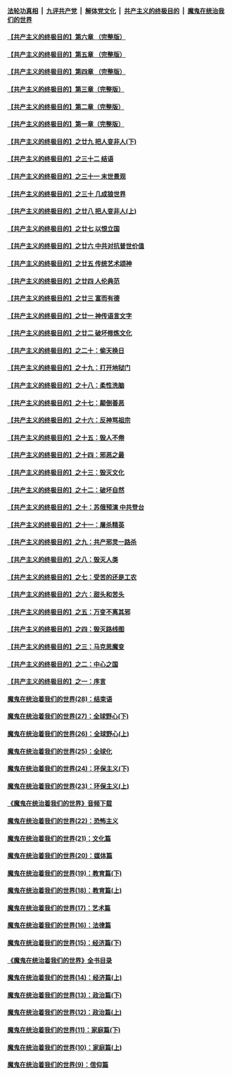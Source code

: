 ####  [法轮功真相](../../../../basic/blob/master/README.md?t=11210613) &nbsp;|&nbsp; [九评共产党](../../../../9ping.md/blob/master/README.md?t=11210613) &nbsp;|&nbsp; [解体党文化](../../../../jtdwh.md/blob/master/README.md?t=11210613)  &nbsp;|&nbsp; [共产主义的终极目的](../../../../gczydzjmd.md/blob/master/README.md?t=11210613) &nbsp;|&nbsp; [魔鬼在统治我们的世界](../../../../mgztzwmdsj.md/blob/master/README.md?t=11210613) 

#### [【共产主义的终极目的】第六章 （完整版）](../pages/nsc422/n11428913.md?t=11210613) 

#### [【共产主义的终极目的】第五章 （完整版）](../pages/nsc422/n11428912.md?t=11210613) 

#### [【共产主义的终极目的】第四章 （完整版）](../pages/nsc422/n11428907.md?t=11210613) 

#### [【共产主义的终极目的】第三章（完整版）](../pages/nsc422/n11428848.md?t=11210613) 

#### [【共产主义的终极目的】第二章（完整版）](../pages/nsc422/n11428831.md?t=11210613) 

#### [【共产主义的终极目的】第一章（完整版）](../pages/nsc422/n11417651.md?t=11210613) 

#### [【共产主义的终极目的】之廿九 把人变非人(下)](../pages/nsc422/n11344140.md?t=11210613) 

#### [【共产主义的终极目的】之三十二 结语](../pages/nsc422/n11360535.md?t=11210613) 

#### [【共产主义的终极目的】之三十一 末世景观](../pages/nsc422/n11351129.md?t=11210613) 

#### [【共产主义的终极目的】之三十 几成狼世界](../pages/nsc422/n11348280.md?t=11210613) 

#### [【共产主义的终极目的】之廿八 把人变非人(上)](../pages/nsc422/n11340492.md?t=11210613) 

#### [【共产主义的终极目的】之廿七 以恨立国](../pages/nsc422/n11336944.md?t=11210613) 

#### [【共产主义的终极目的】之廿六 中共对抗普世价值](../pages/nsc422/n11324785.md?t=11210613) 

#### [【共产主义的终极目的】之廿五 传统艺术颂神](../pages/nsc422/n11296396.md?t=11210613) 

#### [【共产主义的终极目的】之廿四 人伦典范](../pages/nsc422/n11296397.md?t=11210613) 

#### [【共产主义的终极目的】之廿三 富而有德](../pages/nsc422/n11283598.md?t=11210613) 

#### [【共产主义的终极目的】之廿一 神传语言文字](../pages/nsc422/n11263265.md?t=11210613) 

#### [【共产主义的终极目的】之廿二 破坏修炼文化](../pages/nsc422/n11245728.md?t=11210613) 

#### [【共产主义的终极目的】之二十：偷天换日](../pages/nsc422/n11238846.md?t=11210613) 

#### [【共产主义的终极目的】之十九：打开地狱门](../pages/nsc422/n11206376.md?t=11210613) 

#### [【共产主义的终极目的】之十八：柔性洗脑](../pages/nsc422/n11199994.md?t=11210613) 

#### [【共产主义的终极目的】之十七：颠倒善恶](../pages/nsc422/n11179782.md?t=11210613) 

#### [【共产主义的终极目的】之十六：反神骂祖宗](../pages/nsc422/n11166798.md?t=11210613) 

#### [【共产主义的终极目的】之十五：毁人不倦](../pages/nsc422/n11166792.md?t=11210613) 

#### [【共产主义的终极目的】之十四：邪恶之最](../pages/nsc422/n11150249.md?t=11210613) 

#### [【共产主义的终极目的】之十三：毁灭文化](../pages/nsc422/n11135227.md?t=11210613) 

#### [【共产主义的终极目的】之十二：破坏自然](../pages/nsc422/n11135214.md?t=11210613) 

#### [【共产主义的终极目的】之十：苏俄预演 中共登台](../pages/nsc422/n11118424.md?t=11210613) 

#### [【共产主义的终极目的】之十一：屠杀精英](../pages/nsc422/n11118442.md?t=11210613) 

#### [【共产主义的终极目的】之九：共产邪灵一路杀](../pages/nsc422/n11114139.md?t=11210613) 

#### [【共产主义的终极目的】之八：毁灭人类](../pages/nsc422/n11108503.md?t=11210613) 

#### [【共产主义的终极目的】之七：受苦的还是工农](../pages/nsc422/n11101809.md?t=11210613) 

#### [【共产主义的终极目的】之六：甜头和苦头](../pages/nsc422/n11096971.md?t=11210613) 

#### [【共产主义的终极目的】之五：万变不离其邪](../pages/nsc422/n11091285.md?t=11210613) 

#### [【共产主义的终极目的】之四：毁灭路线图](../pages/nsc422/n11086284.md?t=11210613) 

#### [【共产主义的终极目的】之三：马克思魔变](../pages/nsc422/n11061941.md?t=11210613) 

#### [【共产主义的终极目的】之二：中心之国](../pages/nsc422/n11047728.md?t=11210613) 

#### [【共产主义的终极目的】之一：序言](../pages/nsc422/n11086077.md?t=11210613) 

#### [魔鬼在统治着我们的世界(28)：结束语](../pages/nsc422/n10936246.md?t=11210613) 

#### [魔鬼在统治着我们的世界(27)：全球野心(下)](../pages/nsc422/n10928319.md?t=11210613) 

#### [魔鬼在统治着我们的世界(26)：全球野心(上)](../pages/nsc422/n10900318.md?t=11210613) 

#### [魔鬼在统治着我们的世界(25)：全球化](../pages/nsc422/n10788205.md?t=11210613) 

#### [魔鬼在统治着我们的世界(24)：环保主义(下)](../pages/nsc422/n10695307.md?t=11210613) 

#### [魔鬼在统治着我们的世界(23)：环保主义(上)](../pages/nsc422/n10688613.md?t=11210613) 

#### [《魔鬼在统治着我们的世界》音频下载](../pages/nsc422/n10635553.md?t=11210613) 

#### [魔鬼在统治着我们的世界(22)：恐怖主义](../pages/nsc422/n10614727.md?t=11210613) 

#### [魔鬼在统治着我们的世界(21)：文化篇](../pages/nsc422/n10597706.md?t=11210613) 

#### [魔鬼在统治着我们的世界(20)：媒体篇](../pages/nsc422/n10586579.md?t=11210613) 

#### [魔鬼在统治着我们的世界(19)：教育篇(下)](../pages/nsc422/n10564808.md?t=11210613) 

#### [魔鬼在统治着我们的世界(18)：教育篇(上)](../pages/nsc422/n10526970.md?t=11210613) 

#### [魔鬼在统治着我们的世界(17)：艺术篇](../pages/nsc422/n10499093.md?t=11210613) 

#### [魔鬼在统治着我们的世界(16)：法律篇](../pages/nsc422/n10485969.md?t=11210613) 

#### [魔鬼在统治着我们的世界(15)：经济篇(下)](../pages/nsc422/n10469975.md?t=11210613) 

#### [《魔鬼在统治着我们的世界》全书目录](../pages/nsc422/n10464261.md?t=11210613) 

#### [魔鬼在统治着我们的世界(14)：经济篇(上)](../pages/nsc422/n10457370.md?t=11210613) 

#### [魔鬼在统治着我们的世界(13)：政治篇(下)](../pages/nsc422/n10448270.md?t=11210613) 

#### [魔鬼在统治着我们的世界(12)：政治篇(上)](../pages/nsc422/n10444576.md?t=11210613) 

#### [魔鬼在统治着我们的世界(11)：家庭篇(下)](../pages/nsc422/n10440961.md?t=11210613) 

#### [魔鬼在统治着我们的世界(10)：家庭篇(上)](../pages/nsc422/n10435448.md?t=11210613) 

#### [魔鬼在统治着我们的世界(9)：信仰篇](../pages/nsc422/n10432159.md?t=11210613) 

